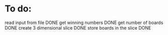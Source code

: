 # To do:
read input from file            DONE
get winning numbers             DONE
get number of boards            DONE
create 3 dimensional slice      DONE
store boards in the slice       DONE
